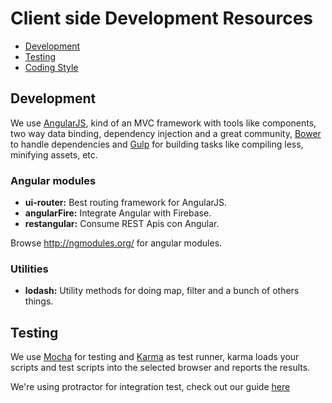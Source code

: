 # Client side Development Resources

- [Development](#development)
- [Testing](#testing)
- [Coding Style](#coding-style)

## Development

We use [AngularJS](http://angularjs.org/), kind of an MVC framework with tools like components, two way data binding, dependency injection and a great community, [Bower](https://github.com/bower/bower) to handle dependencies and [Gulp](http://gulpjs.com/) for building tasks like compiling less, minifying assets, etc.

### Angular modules

* **ui-router:** Best routing framework for AngularJS.
* **angularFire:** Integrate Angular with Firebase.
* **restangular:** Consume REST Apis con Angular.

Browse http://ngmodules.org/ for angular modules.

### Utilities

* **lodash:** Utility methods for doing map, filter and a bunch of others things.

## Testing

  We use [Mocha](http://visionmedia.github.io/mocha/) for testing and [Karma](http://karma-runner.github.io/0.12/index.html) as test runner, karma loads your scripts and test scripts into the selected browser and reports the results.

  We're using protractor for integration test, check out our guide [here](https://github.com/zauberlabs/kb-technology/blob/master/guides/angular/protractor.md)



